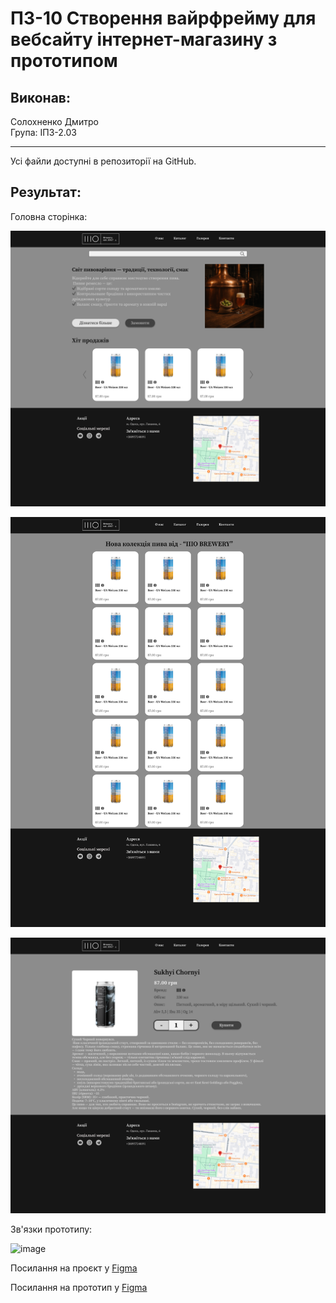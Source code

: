 # ПЗ-10 Створення вайрфрейму для вебсайту інтернет-магазину з прототипом

## Виконав:
Солохненко Дмитро  
Група: ІПЗ-2.03

---
Усі файли доступні в репозиторії на GitHub.

## Результат:

Головна сторінка:

![1](https://github.com/ahq504/UX-UI/blob/main/workshop10/Frame%201.png)

![2](https://github.com/ahq504/UX-UI/blob/main/workshop10/Frame%203.png)

![3](https://github.com/ahq504/UX-UI/blob/main/workshop10/Frame%204.png)


Зв'язки прототипу:

![image](https://github.com/user-attachments/assets/3a8f9a9c-b783-4f6d-acd2-42316e7e3945)

Посилання на проєкт у [Figma](https://www.figma.com/design/FVcnCDVZujuJPXbKeS7LQo/10?node-id=1-4431&t=8HNCvtyUulQJjDKs-1)

Посилання на прототип у [Figma](https://www.figma.com/proto/FVcnCDVZujuJPXbKeS7LQo/10?page-id=1%3A4431&node-id=1-4432&p=f&viewport=377%2C150%2C0.15&t=68OPHw9EuoSC33ig-1&scaling=contain&content-scaling=fixed)
